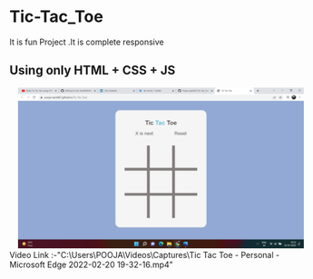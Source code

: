 # Tic-Tac_Toe
It is fun Project .It is complete responsive
## Using only HTML + CSS + JS

<img src="https://github.com/Pooja-saini467/Tic-Tac_Toe/blob/main/Screenshot%20(19).png?raw=true" alt="game" style="margin-left: 15px;" />
Video Link :-"C:\Users\POOJA\Videos\Captures\Tic Tac Toe - Personal - Microsoft​ Edge 2022-02-20 19-32-16.mp4"
